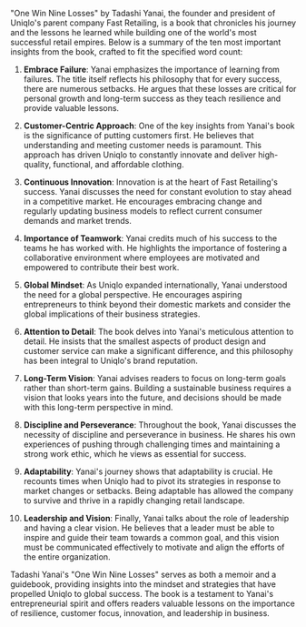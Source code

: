 "One Win Nine Losses" by Tadashi Yanai, the founder and president of Uniqlo's parent company Fast Retailing, is a book that chronicles his journey and the lessons he learned while building one of the world's most successful retail empires. Below is a summary of the ten most important insights from the book, crafted to fit the specified word count:

1. **Embrace Failure**: Yanai emphasizes the importance of learning from failures. The title itself reflects his philosophy that for every success, there are numerous setbacks. He argues that these losses are critical for personal growth and long-term success as they teach resilience and provide valuable lessons.

2. **Customer-Centric Approach**: One of the key insights from Yanai's book is the significance of putting customers first. He believes that understanding and meeting customer needs is paramount. This approach has driven Uniqlo to constantly innovate and deliver high-quality, functional, and affordable clothing.

3. **Continuous Innovation**: Innovation is at the heart of Fast Retailing's success. Yanai discusses the need for constant evolution to stay ahead in a competitive market. He encourages embracing change and regularly updating business models to reflect current consumer demands and market trends.

4. **Importance of Teamwork**: Yanai credits much of his success to the teams he has worked with. He highlights the importance of fostering a collaborative environment where employees are motivated and empowered to contribute their best work.

5. **Global Mindset**: As Uniqlo expanded internationally, Yanai understood the need for a global perspective. He encourages aspiring entrepreneurs to think beyond their domestic markets and consider the global implications of their business strategies.

6. **Attention to Detail**: The book delves into Yanai's meticulous attention to detail. He insists that the smallest aspects of product design and customer service can make a significant difference, and this philosophy has been integral to Uniqlo's brand reputation.

7. **Long-Term Vision**: Yanai advises readers to focus on long-term goals rather than short-term gains. Building a sustainable business requires a vision that looks years into the future, and decisions should be made with this long-term perspective in mind.

8. **Discipline and Perseverance**: Throughout the book, Yanai discusses the necessity of discipline and perseverance in business. He shares his own experiences of pushing through challenging times and maintaining a strong work ethic, which he views as essential for success.

9. **Adaptability**: Yanai's journey shows that adaptability is crucial. He recounts times when Uniqlo had to pivot its strategies in response to market changes or setbacks. Being adaptable has allowed the company to survive and thrive in a rapidly changing retail landscape.

10. **Leadership and Vision**: Finally, Yanai talks about the role of leadership and having a clear vision. He believes that a leader must be able to inspire and guide their team towards a common goal, and this vision must be communicated effectively to motivate and align the efforts of the entire organization.

Tadashi Yanai's "One Win Nine Losses" serves as both a memoir and a guidebook, providing insights into the mindset and strategies that have propelled Uniqlo to global success. The book is a testament to Yanai's entrepreneurial spirit and offers readers valuable lessons on the importance of resilience, customer focus, innovation, and leadership in business.